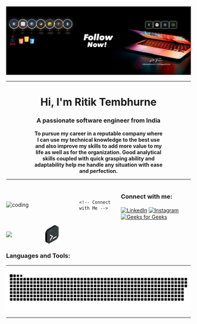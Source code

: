 <!-- Header Image -->
<p align="center">
    <img width="1000" src="Linkedin 1.jpg" alt="head" />
</p>

<hr>

<!-- Introduction -->
<h1 align="center">Hi, I'm <b>Ritik Tembhurne</b></h1>
<h3 align="center">A passionate software engineer from India</h3>
<h4 align="center" style="margin: 0 15%;">
    To pursue my career in a reputable company where I can use my technical knowledge to the best use and also improve my skills to add more value to my life as well as for the organization. Good analytical skills coupled with quick grasping ability and adaptability help me handle any situation with ease and perfection.
</h4>

<hr>

<!-- Coding GIF and Connect with Me Section (in one line) -->
<div style="display: flex; justify-content: space-between; align-items: center;">
    <!-- Coding GIF -->
    <img alt="coding" width="300" src="https://user-images.githubusercontent.com/74038190/212749447-bfb7e725-6987-49d9-ae85-2015e3e7cc41.gif" style="max-width: 100%;" />

    <!-- Connect with Me -->
<div>
        <h3 align="left">Connect with me:</h3>
        <p align="left">
            <a href="https://www.linkedin.com/in/ritik-tembhurne-6a757b238/" target="_blank"><img align="center" src="https://raw.githubusercontent.com/rahuldkjain/github-profile-readme-generator/master/src/images/icons/Social/linked-in-alt.svg" alt="LinkedIn" height="30" width="40" /></a>
            <a href="https://instagram.com/ritik_dt" target="_blank"><img align="center" src="https://raw.githubusercontent.com/rahuldkjain/github-profile-readme-generator/master/src/images/icons/Social/instagram.svg" alt="Instagram" height="30" width="40" /></a>
            <a href="https://auth.geeksforgeeks.org/user/ritiktembhu1hv2" target="_blank"><img align="center" src="https://raw.githubusercontent.com/rahuldkjain/github-profile-readme-generator/master/src/images/icons/Social/geeks-for-geeks.svg" alt="Geeks for Geeks" height="30" width="40" /></a>
        </p>
    </div>
</div>

<!-- Horizontal Images (flexbox) -->
<div style="display: flex; align-items: center;">
    <img width="100" src="https://user-images.githubusercontent.com/74038190/216656959-bdd9b5f2-9fc8-438e-bbf3-3674c39ec746.gif" style="max-width: 100%; display: inline-block;" />
    <img src="./coding-thumbnail.png" alt="coding decoration button" style="max-width: 100%; display: inline-block;" />
</div>

<!-- Languages and Tools -->
<h3 align="left">Languages and Tools:</h3>
<p align="left">
    <!-- Your language icons here -->
</p>

<hr>

<!-- GitHub Snake Animation -->
<p align="center">
    <img width="1000" src="github-snake.svg" alt="snake" />
</p>
<hr>

